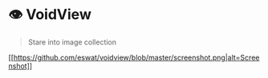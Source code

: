 # 👁 VoidView

> Stare into image collection

[[https://github.com/eswat/voidview/blob/master/screenshot.png|alt=Screenshot]]